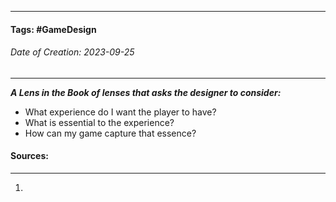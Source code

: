 __________________________________________________________________________
#### **Tags:** #GameDesign 
###### *Date of Creation: 2023-09-25*
__________________________________________________________________________

***A Lens in the Book of lenses that asks the designer to consider:***
- What experience do I want the player to have?
- What is essential to the experience?
- How can my game capture that essence?
#### Sources:
__________________________________________________________________________
1. 